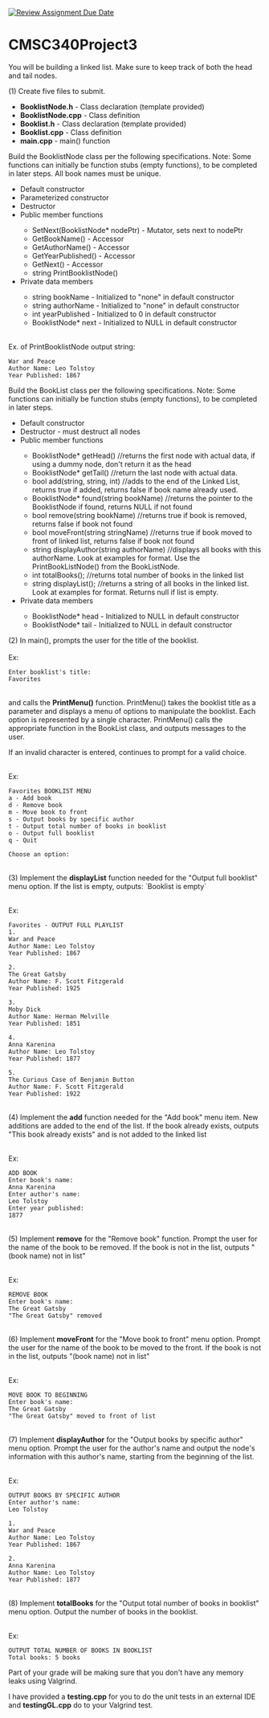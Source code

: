 [![Review Assignment Due Date](https://classroom.github.com/assets/deadline-readme-button-24ddc0f5d75046c5622901739e7c5dd533143b0c8e959d652212380cedb1ea36.svg)](https://classroom.github.com/a/BnD3BMhN)
# CMSC340Project3
You will be building a linked list. Make sure to keep track of both the head and tail nodes.

<p>(1) Create five files to submit.</p>
<ul>
<li><b>BooklistNode.h</b> - Class declaration (template provided)</li>
<li><b>BooklistNode.cpp</b> - Class definition</li>
<li><b>Booklist.h</b> - Class declaration (template provided)</li>
<li><b>Booklist.cpp</b> - Class definition</li>
<li><b>main.cpp</b> - main() function</li></ul>

<p>Build the BooklistNode class per the following specifications. Note: Some functions can initially be function stubs (empty functions), to be completed in later steps. All book names must be unique.</p>
<ul>
<li>Default constructor</li>
<li>Parameterized constructor</li>
<li>Destructor</li>
<li>Public member functions</li>
  <ul>
   <li>SetNext(BooklistNode* nodePtr) - Mutator, sets next to nodePtr</li>
   <li>GetBookName() - Accessor</li>
   <li>GetAuthorName() - Accessor</li>
   <li>GetYearPublished() - Accessor</li>
   <li>GetNext() - Accessor</li>
   <li>string PrintBooklistNode()</li></ul>
<li>Private data members</li>
  <ul>
   <li>string bookName - Initialized to "none" in default constructor</li>
   <li>string authorName - Initialized to "none" in default constructor</li>
   <li>int yearPublished - Initialized to 0 in default constructor</li>
   <li>BooklistNode* next - Initialized to NULL in default constructor</li></ul></ul>

<br/>Ex. of PrintBooklistNode output string:
```
War and Peace
Author Name: Leo Tolstoy
Year Published: 1867
```

<p>Build the BookList class per the following specifications. Note: Some functions can initially be function stubs (empty functions), to be completed in later steps.</p>
<ul>
<li>Default constructor</li>
<li>Destructor -  must  destruct all nodes</li>  
<li>Public member functions</li>
  <ul>
  <li>BooklistNode* getHead() //returns the first node with actual data, if using a dummy node, don't return it as the head</li>
  <li>BooklistNode* getTail() //return the last node with actual data.</li>
  <li>bool add(string, string, int) //adds to the end of the Linked List, returns true if added, returns false if book name already used.</li>
  <li>BooklistNode* found(string bookName)  //returns the pointer to the BooklistNode if found, returns NULL if not found</li>
  <li>bool remove(string bookName) //returns true if book is removed, returns false if book not found</li>
  <li>bool moveFront(string stringName)  //returns true if book moved to front of linked list, returns false if book not found</li>
  <li>string displayAuthor(string authorName)  //displays all books with this authorName. Look at examples for format. Use the 
             PrintBookListNode() from the BookListNode.</li>
  <li>int totalBooks();  //returns total number of books in the linked list</li>
  <li>string displayList();  //returns a string of all books in the linked list. Look at examples for format. Returns null if list is empty.</li></ul>
<li>Private data members</li>
  <ul>
   <li>BooklistNode* head - Initialized to NULL in default constructor</li>
   <li>BooklistNode* tail - Initialized to NULL in default constructor</li></ul></ul>


(2) In main(), prompts the user for the title of the booklist.
<br /><br />
Ex:
```
Enter booklist's title:
Favorites 
```
<br/>and calls the <b>PrintMenu()</b> function. PrintMenu() takes the booklist title as a parameter and displays a menu of options to manipulate the booklist. Each option is represented by a single character. PrintMenu() calls the appropriate function in the BookList class, and outputs messages to the user.

<p>If an invalid character is entered, continues to prompt for a valid choice.</p>

<br/>Ex:
```
Favorites BOOKLIST MENU
a - Add book
d - Remove book
m - Move book to front
s - Output books by specific author
t - Output total number of books in booklist
o - Output full booklist
q - Quit

Choose an option:
```
<br />
(3) Implement the <b>displayList</b> function needed for the "Output full booklist" menu option. If the list is empty, outputs: `Booklist is empty`

</br>Ex:
```
Favorites - OUTPUT FULL PLAYLIST
1.
War and Peace
Author Name: Leo Tolstoy
Year Published: 1867

2.
The Great Gatsby
Author Name: F. Scott Fitzgerald
Year Published: 1925

3.
Moby Dick
Author Name: Herman Melville
Year Published: 1851

4.
Anna Karenina
Author Name: Leo Tolstoy
Year Published: 1877

5. 
The Curious Case of Benjamin Button
Author Name: F. Scott Fitzgerald
Year Published: 1922
```
<br/>(4) Implement the <b>add</b> function needed for the "Add book" menu item. New additions are added to the end of the list. If the book already exists, outputs "This book already exists" and is not added to the linked list

<br/>Ex:
```
ADD BOOK
Enter book's name:
Anna Karenina
Enter author's name:
Leo Tolstoy
Enter year published:
1877
```
<br/>(5) Implement <b>remove</b> for the "Remove book" function. Prompt the user for the name of the book to be removed. If the book is not in the list, outputs "(book name) not in list"

<br/>Ex:
```
REMOVE BOOK
Enter book's name:
The Great Gatsby
"The Great Gatsby" removed
```
<br/>(6) Implement <b>moveFront</b> for the "Move book to front"  menu option. Prompt the user for the name of the book to be moved to the front. If the book is not in the list, outputs "(book name) not in list"

<br/>Ex:
```
MOVE BOOK TO BEGINNING
Enter book's name:
The Great Gatsby
"The Great Gatsby" moved to front of list
```
<br/>(7) Implement <b>displayAuthor</b> for the "Output books by specific author" menu option. Prompt the user for the author's name and output the node's information with this author's name, starting from the beginning of the list.

<br/>Ex:
```
OUTPUT BOOKS BY SPECIFIC AUTHOR
Enter author's name:
Leo Tolstoy

1.
War and Peace
Author Name: Leo Tolstoy
Year Published: 1867

2.
Anna Karenina
Author Name: Leo Tolstoy
Year Published: 1877
```
<br/>(8) Implement <b>totalBooks</b> for the "Output total number of books in booklist" menu option. Output the number of books in the booklist.

<br/>Ex:
```
OUTPUT TOTAL NUMBER OF BOOKS IN BOOKLIST
Total books: 5 books
```

<p>Part of your grade will be making sure that you don't have any memory leaks using Valgrind.</p>

<p>I have provided a <b>testing.cpp</b> for you to do the unit tests in an external IDE and <b>testingGL.cpp</b> do to your Valgrind test.</p>
